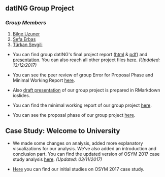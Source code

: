
## datING Group Project 
 
### *Group Members*

  1. [Bilge Uzuner](https://mef-bda503.github.io/pj-uzunerb/)
  2. [Sefa Erbas](https://mef-bda503.github.io/pj-erbass/)
  3. [Türkan Sevgili](https://mef-bda503.github.io/pj-sevgilit/)

+ You can find group datING's final project report ([html](GTD_Project/GTD_Final.html) & [pdf](GTD_Project/GTD_Final.pdf)) and [presentation](GTD_Project/GTD_presentation.html). You can also reach all other project files [here](GTD_Project). *(Updated: 13/12/2017)*
  
+ You can see the peer review of group Error for Proposal Phase and Minimal Working Report [here](GTD/Peer_Review.html).

+ Also [draft presentation](GTD/GTD_presentation.html) of our group project is prepared in RMarkdown ioslides.

+ You can find the minimal working report of our group project [here](GTD/GTD_Final.html).

+ You can see the proposal phase of our group project [here](GTD/GTD.html).

## Case Study: Welcome to University

+ We made some changes on analysis, added more explanatory visualizations for our analysis. We’ve also added an introduction and conclusion part. You can find the updated version of OSYM 2017 case study analysis [here](files/Case_Study_1_Final.html). *(Updated: 03/11/2017)*

+ [Here](files/Case_Study.html) you can find our initial studies on OSYM 2017 case study.



